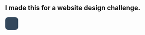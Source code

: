 

<h2>I made this for a website design challenge.</h2>
<div style="width:42px;height:42px;border-radius: 10px; background-color:#33475b" ></div> 
